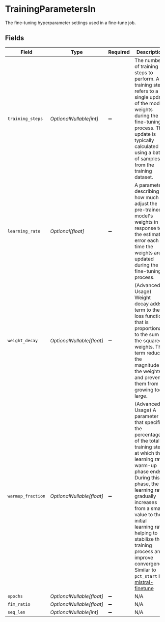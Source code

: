 # TrainingParametersIn

The fine-tuning hyperparameter settings used in a fine-tune job.


## Fields

| Field                                                                                                                                                                                                                                                                                                                                                                                                          | Type                                                                                                                                                                                                                                                                                                                                                                                                           | Required                                                                                                                                                                                                                                                                                                                                                                                                       | Description                                                                                                                                                                                                                                                                                                                                                                                                    |
| -------------------------------------------------------------------------------------------------------------------------------------------------------------------------------------------------------------------------------------------------------------------------------------------------------------------------------------------------------------------------------------------------------------- | -------------------------------------------------------------------------------------------------------------------------------------------------------------------------------------------------------------------------------------------------------------------------------------------------------------------------------------------------------------------------------------------------------------- | -------------------------------------------------------------------------------------------------------------------------------------------------------------------------------------------------------------------------------------------------------------------------------------------------------------------------------------------------------------------------------------------------------------- | -------------------------------------------------------------------------------------------------------------------------------------------------------------------------------------------------------------------------------------------------------------------------------------------------------------------------------------------------------------------------------------------------------------- |
| `training_steps`                                                                                                                                                                                                                                                                                                                                                                                               | *OptionalNullable[int]*                                                                                                                                                                                                                                                                                                                                                                                        | :heavy_minus_sign:                                                                                                                                                                                                                                                                                                                                                                                             | The number of training steps to perform. A training step refers to a single update of the model weights during the fine-tuning process. This update is typically calculated using a batch of samples from the training dataset.                                                                                                                                                                                |
| `learning_rate`                                                                                                                                                                                                                                                                                                                                                                                                | *Optional[float]*                                                                                                                                                                                                                                                                                                                                                                                              | :heavy_minus_sign:                                                                                                                                                                                                                                                                                                                                                                                             | A parameter describing how much to adjust the pre-trained model's weights in response to the estimated error each time the weights are updated during the fine-tuning process.                                                                                                                                                                                                                                 |
| `weight_decay`                                                                                                                                                                                                                                                                                                                                                                                                 | *OptionalNullable[float]*                                                                                                                                                                                                                                                                                                                                                                                      | :heavy_minus_sign:                                                                                                                                                                                                                                                                                                                                                                                             | (Advanced Usage) Weight decay adds a term to the loss function that is proportional to the sum of the squared weights. This term reduces the magnitude of the weights and prevents them from growing too large.                                                                                                                                                                                                |
| `warmup_fraction`                                                                                                                                                                                                                                                                                                                                                                                              | *OptionalNullable[float]*                                                                                                                                                                                                                                                                                                                                                                                      | :heavy_minus_sign:                                                                                                                                                                                                                                                                                                                                                                                             | (Advanced Usage) A parameter that specifies the percentage of the total training steps at which the learning rate warm-up phase ends. During this phase, the learning rate gradually increases from a small value to the initial learning rate, helping to stabilize the training process and improve convergence. Similar to `pct_start` in [mistral-finetune](https://github.com/mistralai/mistral-finetune) |
| `epochs`                                                                                                                                                                                                                                                                                                                                                                                                       | *OptionalNullable[float]*                                                                                                                                                                                                                                                                                                                                                                                      | :heavy_minus_sign:                                                                                                                                                                                                                                                                                                                                                                                             | N/A                                                                                                                                                                                                                                                                                                                                                                                                            |
| `fim_ratio`                                                                                                                                                                                                                                                                                                                                                                                                    | *OptionalNullable[float]*                                                                                                                                                                                                                                                                                                                                                                                      | :heavy_minus_sign:                                                                                                                                                                                                                                                                                                                                                                                             | N/A                                                                                                                                                                                                                                                                                                                                                                                                            |
| `seq_len`                                                                                                                                                                                                                                                                                                                                                                                                      | *OptionalNullable[int]*                                                                                                                                                                                                                                                                                                                                                                                        | :heavy_minus_sign:                                                                                                                                                                                                                                                                                                                                                                                             | N/A                                                                                                                                                                                                                                                                                                                                                                                                            |